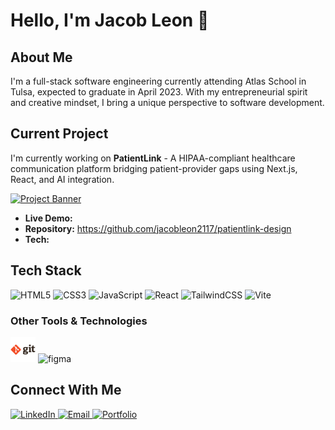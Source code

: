 # Hello, I'm Jacob Leon 👋
## About Me

I'm a full-stack software engineering currently attending Atlas School in Tulsa, expected to graduate in April 2023. With my entrepreneurial spirit and creative mindset, I bring a unique perspective to software development.

## Current Project

I'm currently working on **PatientLink** - A HIPAA-compliant healthcare communication platform bridging patient-provider gaps using Next.js, React, and AI integration.

[![Project Banner](https://via.placeholder.com/600x300?text=Project+Screenshot)](https://github.com/jacobleon2117/patientlink-design)

- **Live Demo:** 
- **Repository:** https://github.com/jacobleon2117/patientlink-design
- **Tech:** 

## Tech Stack

<p align="left">
  <img src="https://img.shields.io/badge/html5-%23E34F26.svg?style=for-the-badge&logo=html5&logoColor=white" alt="HTML5" />
  <img src="https://img.shields.io/badge/css3-%231572B6.svg?style=for-the-badge&logo=css3&logoColor=white" alt="CSS3" />
  <img src="https://img.shields.io/badge/javascript-%23323330.svg?style=for-the-badge&logo=javascript&logoColor=%23F7DF1E" alt="JavaScript" />
  <img src="https://img.shields.io/badge/react-%2320232a.svg?style=for-the-badge&logo=react&logoColor=%2361DAFB" alt="React" />
  <img src="https://img.shields.io/badge/tailwindcss-%2338B2AC.svg?style=for-the-badge&logo=tailwind-css&logoColor=white" alt="TailwindCSS" />
  <img src="https://img.shields.io/badge/vite-%23646CFF.svg?style=for-the-badge&logo=vite&logoColor=white" alt="Vite" />
</p>

### Other Tools & Technologies

<p align="left">
  <img src="https://raw.githubusercontent.com/devicons/devicon/master/icons/git/git-original-wordmark.svg" alt="git" width="40" height="40"/>
  <img src="https://www.vectorlogo.zone/logos/figma/figma-icon.svg" alt="figma" width="40" height="40"/>
</p>

## Connect With Me

<p align="left">
  <a href="https://www.linkedin.com/in/jacobleon02/" target="_blank">
    <img src="https://raw.githubusercontent.com/rahuldkjain/github-profile-readme-generator/master/src/images/icons/Social/linked-in-alt.svg" alt="LinkedIn" height="30" width="40" />
  </a>
  <a href="mailto:jacobleon2117@gmail.com" target="_blank">
    <img src="https://raw.githubusercontent.com/rahuldkjain/github-profile-readme-generator/master/src/images/icons/Social/google.svg" alt="Email" height="30" width="40" />
  </a>
  <a href="https://jacobleon.netlify.app/" target="_blank">
    <img src="https://raw.githubusercontent.com/rahuldkjain/github-profile-readme-generator/master/src/images/icons/Social/rss.svg" alt="Portfolio" height="30" width="40" />
  </a>
</p>
